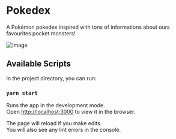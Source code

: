 # Pokedex
A Pokémon pokedex inspired with tons of informations about ours favourites pocket monsters!

![image](https://user-images.githubusercontent.com/56472003/126244859-ca036281-8f47-4b8c-8271-19a1da3fa83b.png)


## Available Scripts

In the project directory, you can run:

### `yarn start`

Runs the app in the development mode.\
Open [http://localhost:3000](http://localhost:3000) to view it in the browser.

The page will reload if you make edits.\
You will also see any lint errors in the console.

